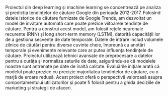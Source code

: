 Proiectul din deep learning și machine learning se concentrează pe analiza și predicția tendințelor de căutare Google din perioada 2012-2017.
Folosind datele istorice de căutare furnizate de Google Trends, am dezvoltat un model de învățare automată care poate prezice viitoarele tendințe de căutare.
Pentru a construi acest model, am folosit rețele neuronale recurente (RNN) și long short-term memory (LSTM), datorită capacității lor de a gestiona secvențe de date temporale. 
Datele de intrare includ volumele zilnice de căutări pentru diverse cuvinte cheie, împreună cu anotări temporale și evenimente relevante care ar putea influența tendințele de căutare.
Proiectul utilizează tehnici avansate de preprocesare a datelor pentru a curăța și normaliza seturile de date, asigurându-se că modelele noastre sunt antrenate pe date de înaltă calitate.
Evaluările inițiale arată că modelul poate prezice cu precizie majoritatea tendințelor de căutare, cu o marjă de eroare redusă.
Acest proiect oferă o perspectivă valoroasă asupra comportamentului utilizatorilor și poate fi folosit pentru a ghida deciziile de marketing și strategii de afaceri.
